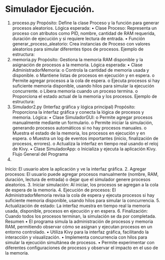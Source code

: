 
# Simulador Ejecución.
1. proceso.py
Propósito: Define la clase Proceso y la función para generar procesos aleatorios.
Lógica esperada:
•
Clase Proceso: Representa un proceso con atributos como PID, nombre, cantidad de RAM requerida, duración de ejecución y si requiere lectura de entrada.
•
Función generar_proceso_aleatorio: Crea instancias de Proceso con valores aleatorios para simular diferentes tipos de procesos.
Ejemplo de estructura:
2. memoria.py
Propósito: Gestiona la memoria RAM disponible y la asignación de procesos a la memoria.
Lógica esperada:
•
Clase AdministradorMemoria:
o
Controla la cantidad de memoria usada y disponible.
o
Mantiene listas de procesos en ejecución y en espera.
o
Permite agregar procesos a la cola de espera.
o
Ejecuta procesos si hay suficiente memoria disponible, usando hilos para simular la ejecución concurrente.
o
Libera memoria cuando un proceso termina.
o
Proporciona el estado actual de la memoria y los procesos.
Ejemplo de estructura:
3. Simulador2.py (Interfaz gráfica y lógica principal)
Propósito: Proporciona la interfaz gráfica y conecta la lógica de procesos y memoria.
Lógica:
•
Clase SimuladorGUI:
o
Permite agregar procesos manualmente mediante un formulario.
o
Permite iniciar la simulación, generando procesos automáticos si no hay procesos manuales.
o
Muestra el estado de la memoria, los procesos en ejecución y en espera.
o
Muestra un log de eventos importantes (inicio, finalización de procesos, errores).
o
Actualiza la interfaz en tiempo real usando el reloj de Kivy.
•
Clase SimuladorApp:
o
Inicializa y ejecuta la aplicación Kivy.
Flujo General del Programa
1.
Inicio: El usuario abre la aplicación y ve la interfaz gráfica.
2.
Agregar procesos: El usuario puede agregar procesos manualmente (nombre, RAM, duración, lectura de entrada) o dejar que el simulador genere procesos aleatorios.
3.
Iniciar simulación: Al iniciar, los procesos se agregan a la cola de espera de la memoria.
4.
Ejecución de procesos: El AdministradorMemoria revisa la cola de espera y ejecuta procesos si hay suficiente memoria disponible, usando hilos para simular la concurrencia.
5.
Actualización de estado: La interfaz muestra en tiempo real la memoria usada, disponible, procesos en ejecución y en espera.
6.
Finalización: Cuando todos los procesos terminan, la simulación se da por completada.
Resumen
•
El programa simula la administración de procesos y memoria RAM, permitiendo observar cómo se asignan y ejecutan procesos en un entorno controlado.
•
Utiliza Kivy para la interfaz gráfica, facilitando la interacción y visualización.
•
Implementa concurrencia con hilos para simular la ejecución simultánea de procesos.
•
Permite experimentar con diferentes configuraciones de procesos y observar el impacto en el uso de la memoria.


